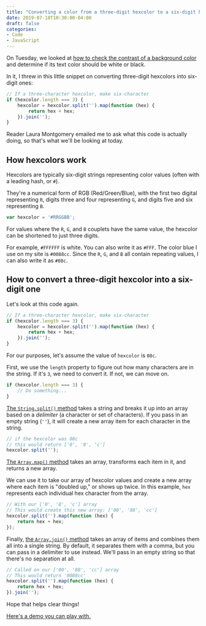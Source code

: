```yaml
---
title: "Converting a color from a three-digit hexcolor to a six-digit hexcolor with vanilla JS"
date: 2019-07-18T10:30:00-04:00
draft: false
categories:
- Code
- JavaScript
---
```


On Tuesday, we looked at [how to check the contrast of a background color](/dynamically-changing-the-text-color-based-on-background-color-contrast-with-vanilla-js/) and determine if its text color should be white or black.

In it, I threw in this little snippet on converting three-digit hexcolors into six-digit ones:

```js
// If a three-character hexcolor, make six-character
if (hexcolor.length === 3) {
	hexcolor = hexcolor.split('').map(function (hex) {
		return hex + hex;
	}).join('');
}
```

Reader Laura Montgomery emailed me to ask what this code is actually doing, so that's what we'll be looking at today.

## How hexcolors work

Hexcolors are typically six-digit strings representing color values (often with a leading hash, or `#`).

They're a numerical form of RGB (Red/Green/Blue), with the first two digital representing `R`, digits three and four representing `G`, and digits five and six representing `B`.

```js
var hexcolor = '#RRGGBB';
```

For values where the `R`, `G`, and `B` couplets have the same value, the hexcolor can be shortened to just three digits.

For example, `#FFFFFF` is white. You can also write it as `#FFF`. The color blue I use on my site is `#0088cc`. Since the `R`, `G`, and `B` all contain repeating values, I can also write it as `#08c`.

## How to convert a three-digit hexcolor into a six-digit one

Let's look at this code again.

```js
// If a three-character hexcolor, make six-character
if (hexcolor.length === 3) {
	hexcolor = hexcolor.split('').map(function (hex) {
		return hex + hex;
	}).join('');
}
```

For our purposes, let's assume the value of `hexcolor` is `08c`.

First, we use the `length` property to figure out how many characters are in the string. If it's `3`, we need to convert it. If not, we can move on.

```js
if (hexcolor.length === 3) {
	// Do something...
}
```

[The `String.split()` method](https://vanillajstoolkit.com/reference/strings/string-split/) takes a string and breaks it up into an array based on a *delimiter* (a character or set of characters). If you pass in an empty string (`''`), it will create a new array item for each character in the string.

```js
// if the hexcolor was 08c
// this would return ['0', '8', 'c']
hexcolor.split('');
```

[The `Array.map()` method](https://vanillajstoolkit.com/reference/arrays/array-map/) takes an array, transforms each item in it, and returns a new array.

We can use it to take our array of hexcolor values and create a new array where each item is "doubled up," or shows up twice. In this example, `hex` represents each individual hex character from the array.

```js
// With our ['0', '8', 'c'] array
// This would create this new array: ['00', '88', 'cc']
hexcolor.split('').map(function (hex) {
	return hex + hex;
});
```

Finally, [the `Array.join()` method](https://vanillajstoolkit.com/reference/arrays/array-join/) takes an array of items and combines them all into a single string. By default, it separates them with a comma, but you can pass in a delimiter to use instead. We'll pass in an empty string so that there's no separation at all.

```js
// Called on our ['00', '88', 'cc'] array
// This would return '0088cc'
hexcolor.split('').map(function (hex) {
	return hex + hex;
}).join('');
```

Hope that helps clear things!

[Here's a demo you can play with.](https://codepen.io/cferdinandi/pen/qeBYvG)